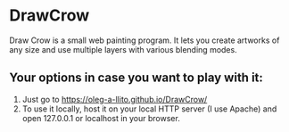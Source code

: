 # DrawCrow

Draw Crow is a small web painting program. It lets you create artworks of any size and use multiple layers with various blending modes.

## Your options in case you want to play with it:
1) Just go to https://oleg-a-llito.github.io/DrawCrow/
2) To use it locally, host it on your local HTTP server (I use Apache) and open 127.0.0.1 or localhost in your browser.
